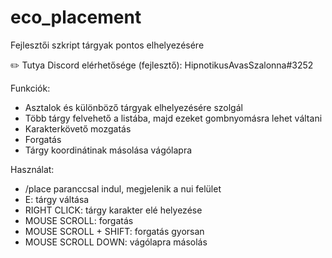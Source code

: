 # eco_placement
Fejlesztői szkript tárgyak pontos elhelyezésére

:pencil2: Tutya Discord elérhetősége (fejlesztő): HipnotikusAvasSzalonna#3252

Funkciók:
 - Asztalok és különböző tárgyak elhelyezésére szolgál
 - Több tárgy felvehető a listába, majd ezeket gombnyomásra lehet váltani
 - Karakterkövető mozgatás
 - Forgatás
 - Tárgy koordinátinak másolása vágólapra
 
Használat:
 - /place paranccsal indul, megjelenik a nui felület
 - E: tárgy váltása
 - RIGHT CLICK: tárgy karakter elé helyezése
 - MOUSE SCROLL: forgatás
 - MOUSE SCROLL + SHIFT: forgatás gyorsan
 - MOUSE SCROLL DOWN: vágólapra másolás
